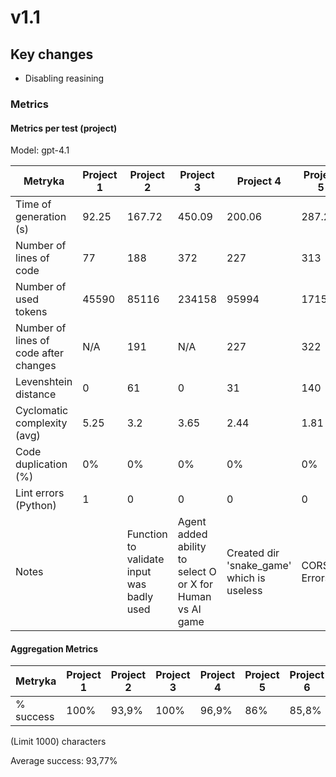 # v1.1

## Key changes

- Disabling reasining

### Metrics

#### Metrics per test (project)

Model: gpt-4.1

| Metryka                               | Project 1 | Project 2                                 | Project 3                                                 | Project 4                                 | Project 5   | Project 6 |
| ------------------------------------- | --------- | ----------------------------------------- | --------------------------------------------------------- | ----------------------------------------- | ----------- | --------- |
| Time of generation (s)                | 92.25     | 167.72                                    | 450.09                                                    | 200.06                                    | 287.23      | 196.37    |
| Number of lines of code               | 77        | 188                                       | 372                                                       | 227                                       | 313         | 243       |
| Number of used tokens                 | 45590     | 85116                                     | 234158                                                    | 95994                                     | 171589      | 112006    |
| Number of lines of code after changes | N/A       | 191                                       | N/A                                                       | 227                                       | 322         | 238       |
| Levenshtein distance                  | 0         | 61                                        | 0                                                         | 31                                        | 140         | 142       |
| Cyclomatic complexity (avg)           | 5.25      | 3.2                                       | 3.65                                                      | 2.44                                      | 1.81        | N/A       |
| Code duplication (%)                  | 0%        | 0%                                        | 0%                                                        | 0%                                        | 0%          | 0%        |
| Lint errors (Python)                  | 1         | 0                                         | 0                                                         | 0                                         | 0           | N/A       |
| Notes                                 |           | Function to validate input was badly used | Agent added ability to select O or X for Human vs AI game | Created dir 'snake_game' which is useless | CORS Errors |           |

#### Aggregation Metrics

| Metryka   | Project 1 | Project 2 | Project 3 | Project 4 | Project 5 | Project 6 |
| --------- | --------- | --------- | --------- | --------- | --------- | --------- |
| % success | 100%      | 93,9%     | 100%      | 96,9%     | 86%       | 85,8%     |

(Limit 1000) characters

Average success: 93,77%
